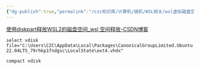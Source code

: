 ```yaml
---
{"dg-publish":true,"permalink":"/czc知识库/计算机/搞机/WSL相关/wsl虚拟磁盘空间压缩/","dgPassFrontmatter":true,"created":"2024-10-31T20:45:25.852+08:00","updated":"2024-12-08T12:34:13.054+08:00"}
---
```



[使用diskpart释放WSL2的磁盘空间\_wsl 空间释放-CSDN博客](https://blog.csdn.net/hzgaoshichao/article/details/125530763)

 `select vdisk file="C:\Users\CZC\AppData\Local\Packages\CanonicalGroupLimited.Ubuntu22.04LTS_79rhkp1fndgsc\LocalState\ext4.vhdx"`

 `compact vdisk`
 
